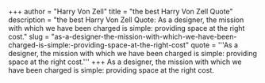 +++
author = "Harry Von Zell"
title = "the best Harry Von Zell Quote"
description = "the best Harry Von Zell Quote: As a designer, the mission with which we have been charged is simple: providing space at the right cost."
slug = "as-a-designer-the-mission-with-which-we-have-been-charged-is-simple:-providing-space-at-the-right-cost"
quote = '''As a designer, the mission with which we have been charged is simple: providing space at the right cost.'''
+++
As a designer, the mission with which we have been charged is simple: providing space at the right cost.
